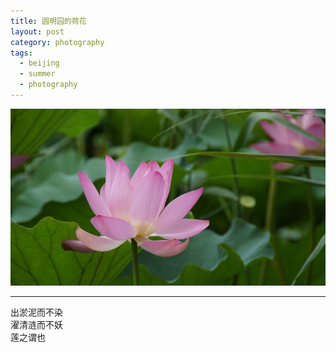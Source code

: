 ```yaml
---
title: 圆明园的荷花
layout: post
category: photography
tags:
  - beijing
  - summer
  - photography
---
```


![Lotus-Yuanmingyuan](/media/image/2013/lotus.jpg)  

---

出淤泥而不染  
濯清涟而不妖  
莲之谓也    

